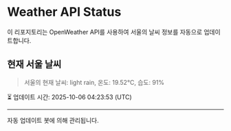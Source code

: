 
# Weather API Status

이 리포지토리는 OpenWeather API를 사용하여 서울의 날씨 정보를 자동으로 업데이트합니다.

## 현재 서울 날씨
> 서울의 현재 날씨: light rain, 온도: 19.52°C, 습도: 91%

⏳ 업데이트 시간: 2025-10-06 04:23:53 (UTC)

---
자동 업데이트 봇에 의해 관리됩니다.
